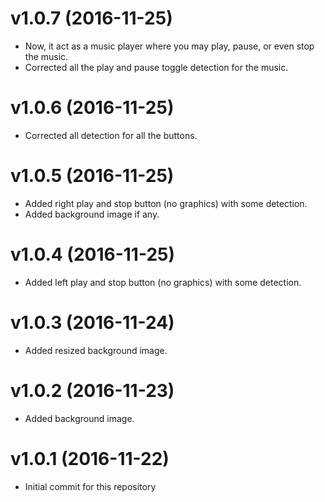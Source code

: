 v1.0.7 (2016-11-25)
======

* Now, it act as a music player where you may play, pause, or even stop the music.
* Corrected all the play and pause toggle detection for the music.

v1.0.6 (2016-11-25)
======

* Corrected all detection for all the buttons.

v1.0.5 (2016-11-25)
======

* Added right play and stop button (no graphics) with some detection.
* Added background image if any.

v1.0.4 (2016-11-25)
======

* Added left play and stop button (no graphics) with some detection.

v1.0.3 (2016-11-24)
======

* Added resized background image.

v1.0.2 (2016-11-23)
======

* Added background image.

v1.0.1 (2016-11-22)
======

* Initial commit for this repository